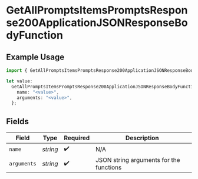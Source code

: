 # GetAllPromptsItemsPromptsResponse200ApplicationJSONResponseBodyFunction

## Example Usage

```typescript
import { GetAllPromptsItemsPromptsResponse200ApplicationJSONResponseBodyFunction } from "orq-poc-typescript-multi-env-version/models/operations";

let value:
  GetAllPromptsItemsPromptsResponse200ApplicationJSONResponseBodyFunction = {
    name: "<value>",
    arguments: "<value>",
  };
```

## Fields

| Field                                   | Type                                    | Required                                | Description                             |
| --------------------------------------- | --------------------------------------- | --------------------------------------- | --------------------------------------- |
| `name`                                  | *string*                                | :heavy_check_mark:                      | N/A                                     |
| `arguments`                             | *string*                                | :heavy_check_mark:                      | JSON string arguments for the functions |